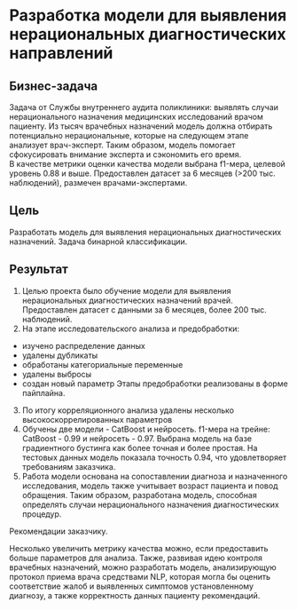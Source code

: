 # Разработка модели для выявления нерациональных диагностических направлений

## Бизнес-задача
Задача от Службы внутреннего аудита поликлиники: выявлять случаи нерационального назначения медицинских исследований врачом пациенту. Из тысяч врачебных назначений модель должна отбирать потенциально нерациональные, которые на следующем этапе анализует врач-эксперт. Таким образом, модель помогает сфокусировать внимание эксперта и сэкономить его время.  
В качестве метрики оценки качества модели выбрана f1-мера, целевой уровень 0.88 и выше.
Предоставлен датасет за 6 месяцев (>200 тыс. наблюдений), размечен врачами-экспертами.  

## Цель
Разработать модель для выявления нерациональных диагностических назначений. Задача бинарной классификации. 

## Результат
1. Целью проекта было обучение модели для выявления нерациональных диагностических назначений врачей. Предоставлен датасет с данными за 6 месяцев, более 200 тыс. наблюдений.
2. На этапе исследовательского анализа и предобработки:
* изучено распределение данных
* удалены дубликаты
* обработаны категориальные переменные
* удалены выбросы
* создан новый параметр
Этапы предобработки реализованы в форме пайплайна.
3. По итогу корреляционного анализа удалены несколько высокоскоррелированных параметров
4. Обучены две модели - CatBoost и нейросеть. f1-мера на трейне: CatBoost - 0.99 и нейросеть - 0.97. 
Выбрана модель на базе градиентного бустинга как более точная и более простая. На тестовых данных модель показала точность 0.94, что удовлетворяет требованиям заказчика.
5. Работа модели основана на сопоставлении диагноза и назначенного исследования, модель также учитывает возраст пациента и повод обращения. Таким образом, разработана модель, способная определять случаи нерационального назначения диагностических процедур.

Рекомендации заказчику.  

Несколько увеличить метрику качества можно, если предоставить больше параметров для анализа. Также, развивая идею контроля врачебных назначений, можно разработать модель, анализирующую протокол приема врача средствами NLP, которая могла бы оценить соответствие жалоб и выявленных симптомов установленному диагнозу, а также корректность данных пациенту рекомендаций.
